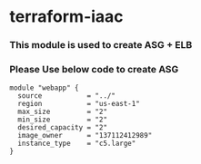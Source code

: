 # terraform-iaac
### This module is used to create ASG + ELB
### Please Use below code to create ASG

```
module "webapp" {
  source           = "../"
  region           = "us-east-1"
  max_size         = "2"
  min_size         = "2"
  desired_capacity = "2"
  image_owner      = "137112412989"
  instance_type    = "c5.large"
}
